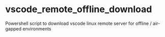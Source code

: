 # vscode_remote_offline_download
Powershell script to download vscode linux remote server for offline / air-gapped environments
